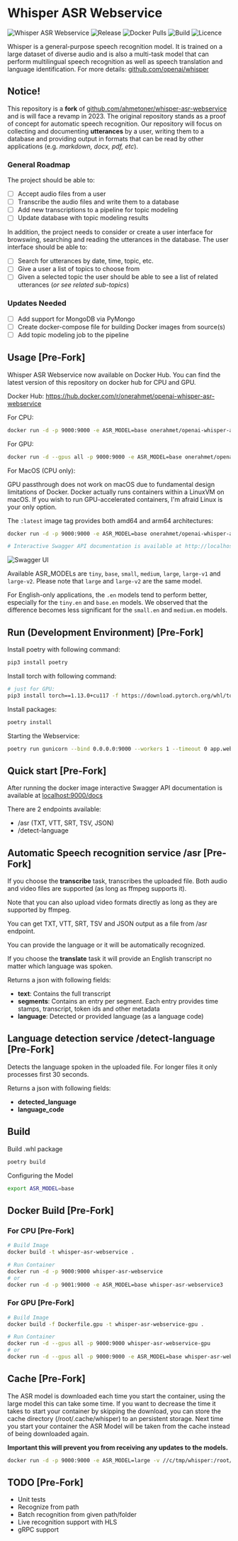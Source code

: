 # Whisper ASR Webservice

![Whisper ASR Webservice](https://github.com/ahmetoner/whisper-asr-webservice/blob/main/docs/assets/img/banner.png?raw=true)
![Release](https://img.shields.io/github/v/release/ahmetoner/whisper-asr-webservice.svg)
![Docker Pulls](https://img.shields.io/docker/pulls/onerahmet/openai-whisper-asr-webservice.svg)
![Build](https://img.shields.io/github/actions/workflow/status/ahmetoner/whisper-asr-webservice/docker-publish.yml.svg)
![Licence](https://img.shields.io/github/license/ahmetoner/whisper-asr-webservice.svg)

Whisper is a general-purpose speech recognition model. It is trained on a large dataset of diverse audio and is also a multi-task model that can perform multilingual speech recognition as well as speech translation and language identification. For more details: [github.com/openai/whisper](https://github.com/openai/whisper/)

## Notice!

This repository is a **fork** of [github.com/ahmetoner/whisper-asr-webservice](https://github.com/ahmetoner/whisper-asr-webservice) and is will face a revamp in 2023. The original repository stands as a proof of concept for automatic speech recognition. Our repository will focus on collecting and documenting **utterances** by a user, writing them to a database and providing output in formats that can be read by other applications (e.g. *markdown, docx, pdf, etc*).

### General Roadmap

The project should be able to:

- [ ] Accept audio files from a user
- [ ] Transcribe the audio files and write them to a database
- [ ] Add new transcriptions to a pipeline for topic modeling
- [ ] Update database with topic modeling results

In addition, the project needs to consider or create a user interface for browswing, searching and reading the utterances in the database. The user interface should be able to:

- [ ] Search for utterances by date, time, topic, etc.
- [ ] Give a user a list of topics to choose from
- [ ] Given a selected topic the user should be able to see a list of related utterances (*or see related sub-topics*)

### Updates Needed

- [ ] Add support for MongoDB via PyMongo
- [ ] Create docker-compose file for building Docker images from source(s)
- [ ] Add topic modeling job to the pipeline

## Usage [Pre-Fork]

Whisper ASR Webservice now available on Docker Hub. You can find the latest version of this repository on docker hub for CPU and GPU.

Docker Hub: <https://hub.docker.com/r/onerahmet/openai-whisper-asr-webservice>

For CPU:

```sh
docker run -d -p 9000:9000 -e ASR_MODEL=base onerahmet/openai-whisper-asr-webservice:latest
```

For GPU:

```sh
docker run -d --gpus all -p 9000:9000 -e ASR_MODEL=base onerahmet/openai-whisper-asr-webservice:latest-gpu
```

For MacOS (CPU only):

GPU passthrough does not work on macOS due to fundamental design limitations of Docker. Docker actually runs containers within a LinuxVM on macOS. If you wish to run GPU-accelerated containers, I'm afraid Linux is your only option.

The `:latest` image tag provides both amd64 and arm64 architectures:

```sh
docker run -d -p 9000:9000 -e ASR_MODEL=base onerahmet/openai-whisper-asr-webservice:latest
```

```sh
# Interactive Swagger API documentation is available at http://localhost:9000/docs
```
![Swagger UI](https://github.com/ahmetoner/whisper-asr-webservice/blob/main/docs/assets/img/swagger-ui.png?raw=true)

Available ASR_MODELs are `tiny`, `base`, `small`, `medium`, `large`, `large-v1` and `large-v2`. Please note that `large` and `large-v2` are the same model.

For English-only applications, the `.en` models tend to perform better, especially for the `tiny.en` and `base.en` models. We observed that the difference becomes less significant for the `small.en` and `medium.en` models.

## Run (Development Environment) [Pre-Fork]

Install poetry with following command:

```sh
pip3 install poetry
```

Install torch with following command:

```sh
# just for GPU:
pip3 install torch==1.13.0+cu117 -f https://download.pytorch.org/whl/torch
```

Install packages:

```sh
poetry install
```

Starting the Webservice:

```sh
poetry run gunicorn --bind 0.0.0.0:9000 --workers 1 --timeout 0 app.webservice:app -k uvicorn.workers.UvicornWorker
```

## Quick start [Pre-Fork]

After running the docker image interactive Swagger API documentation is available at [localhost:9000/docs](http://localhost:9000/docs)

There are 2 endpoints available:

- /asr (TXT, VTT, SRT, TSV, JSON)
- /detect-language

## Automatic Speech recognition service /asr [Pre-Fork]

If you choose the **transcribe** task, transcribes the uploaded file. Both audio and video files are supported (as long as ffmpeg supports it).

Note that you can also upload video formats directly as long as they are supported by ffmpeg.

You can get TXT, VTT, SRT, TSV and JSON output as a file from /asr endpoint.

You can provide the language or it will be automatically recognized.

If you choose the **translate** task it will provide an English transcript no matter which language was spoken.

Returns a json with following fields:

- **text**: Contains the full transcript
- **segments**: Contains an entry per segment. Each entry  provides time stamps, transcript, token ids and other metadata
- **language**: Detected or provided language (as a language code)

## Language detection service /detect-language [Pre-Fork]

Detects the language spoken in the uploaded file. For longer files it only processes first 30 seconds.

Returns a json with following fields:

- **detected_language**
- **language_code**

## Build

Build .whl package

```sh
poetry build
```

Configuring the Model

```sh
export ASR_MODEL=base
```

## Docker Build [Pre-Fork]

### For CPU [Pre-Fork]

```sh
# Build Image
docker build -t whisper-asr-webservice .

# Run Container
docker run -d -p 9000:9000 whisper-asr-webservice
# or
docker run -d -p 9001:9000 -e ASR_MODEL=base whisper-asr-webservice3
```

### For GPU [Pre-Fork]

```sh
# Build Image
docker build -f Dockerfile.gpu -t whisper-asr-webservice-gpu .

# Run Container
docker run -d --gpus all -p 9000:9000 whisper-asr-webservice-gpu
# or
docker run -d --gpus all -p 9000:9000 -e ASR_MODEL=base whisper-asr-webservice-gpu
```

## Cache [Pre-Fork]
The ASR model is downloaded each time you start the container, using the large model this can take some time. If you want to decrease the time it takes to start your container by skipping the download, you can store the cache directory (/root/.cache/whisper) to an persistent storage. Next time you start your container the ASR Model will be taken from the cache instead of being downloaded again.

**Important this will prevent you from receiving any updates to the models.**
 
```sh
docker run -d -p 9000:9000 -e ASR_MODEL=large -v //c/tmp/whisper:/root/.cache/whisper onerahmet/openai-whisper-asr-webservice:latest
```


## TODO [Pre-Fork]

- Unit tests
- Recognize from path
- Batch recognition from given path/folder
- Live recognition support with HLS
- gRPC support

